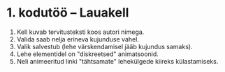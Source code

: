 # 1. kodutöö – Lauakell

1. Kell kuvab tervitusteksti koos autori nimega.
2. Valida saab nelja erineva kujunduse vahel.
3. Valik salvestub (lehe värskendamisel jääb kujundus samaks).
4. Lehe elementidel on "diskreetsed" animatsoonid.
5. Neli animeeritud linki "tähtsamate" lehekülgede kiireks külastamiseks.
